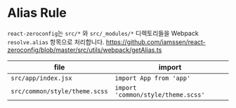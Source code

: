 # Alias Rule

`react-zeroconfig`는 `src/*` 와 `src/_modules/*` 디렉토리들을 Webpack `resolve.alias` 항목으로 처리합니다. <https://github.com/iamssen/react-zeroconfig/blob/master/src/utils/webpack/getAlias.ts>

|file                            |import                                 |
|--------------------------------|---------------------------------------|
|`src/app/index.jsx`             |`import App from 'app'`                |
|`src/common/style/theme.scss`   |`import 'common/style/theme.scss'`      |
